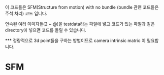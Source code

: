 이 코드들은 SFM(Structure from motion) with no bundle (bundle 관련 코드들은 주석 처리) 코드 입니다.

연속된 여러 이미지들(2 ~ @)을 testdata라는 파일에 넣고 코드가 있는 파일과 같은 directory에 넣으면 코드를 돌릴 수 있습니다.


*** 정량적으로 3d point들을 구하는 방법이므로 camera intrinsic matric 이 필요합니다.

# SFM
